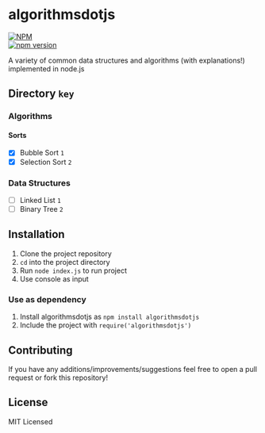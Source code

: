 # algorithmsdotjs

[![NPM](https://nodei.co/npm/algorithmsdotjs.png?mini=true)](https://nodei.co/npm/algorithmsdotjs/)  
[![npm version](https://badge.fury.io/js/algorithmsdotjs.svg)](https://badge.fury.io/js/algorithmsdotjs)

A variety of common data structures and algorithms (with explanations!) implemented in node.js

## Directory `key`

### Algorithms

#### Sorts

- [x] Bubble Sort `1`
- [x] Selection Sort `2`

### Data Structures

- [ ] Linked List `1`  
- [ ] Binary Tree `2`  

## Installation

1. Clone the project repository
2. `cd` into the project directory
3. Run `node index.js` to run project
4. Use console as input

### Use as dependency

1. Install algorithmsdotjs as `npm install algorithmsdotjs`
2. Include the project with `require('algorithmsdotjs')`

## Contributing

If you have any additions/improvements/suggestions feel free to open a pull request or fork this repository!

## License

MIT Licensed
